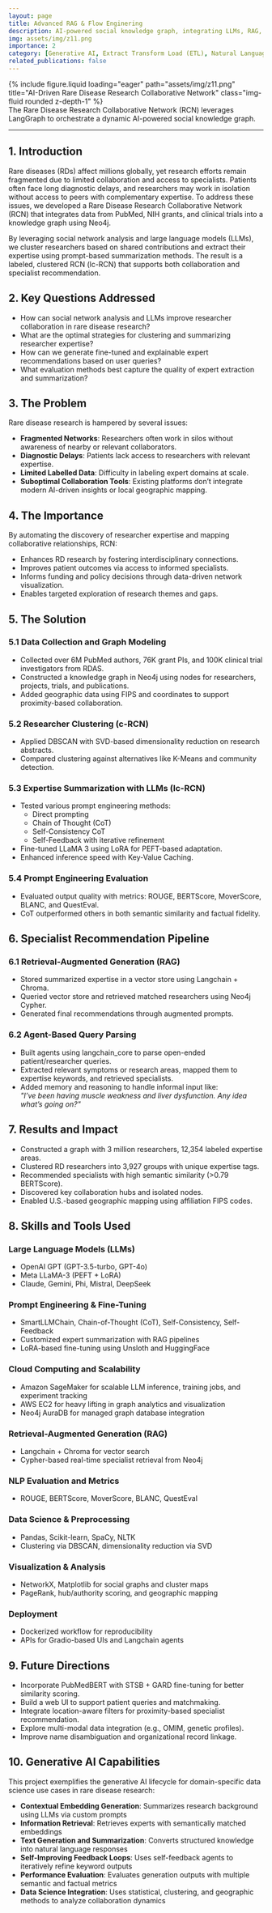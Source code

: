 ```yaml
---
layout: page
title: Advanced RAG & Flow Enginering
description: AI-powered social knowledge graph, integrating LLMs, RAG, and clustering pipelines to connect and recommend rare disease specialists.
img: assets/img/z11.png
importance: 2
category: [Generative AI, Extract Transform Load (ETL), Natural Language Processing, Healthcare Data Science]
related_publications: false
---
```


<!-- ### **Case Study: AI-Driven Rare Disease Research Collaborative Network** -->

<div class="row justify-content-sm-center">
  <div class="col-sm-8 mt-3 mt-md-0">
    {% include figure.liquid loading="eager" path="assets/img/z11.png" title="AI-Driven Rare Disease Research Collaborative Network" class="img-fluid rounded z-depth-1" %}
  </div>
</div>
<div class="caption">
    The Rare Disease Research Collaborative Network (RCN) leverages LangGraph to orchestrate a dynamic AI-powered social knowledge graph.
</div>

---



## 1. Introduction
Rare diseases (RDs)  affect millions globally, yet research efforts remain fragmented due to limited collaboration and access to specialists. Patients often face long diagnostic delays, and researchers may work in isolation without access to peers with complementary expertise. To address these issues, we developed a Rare Disease Research Collaborative Network (RCN) that integrates data from PubMed, NIH grants, and clinical trials into a knowledge graph using Neo4j.

By leveraging social network analysis and large language models (LLMs), we cluster researchers based on shared contributions and extract their expertise using prompt-based summarization methods. The result is a labeled, clustered RCN (lc-RCN) that supports both collaboration and specialist recommendation.

## 2. Key Questions Addressed

- How can social network analysis and LLMs improve researcher collaboration in rare disease research?
- What are the optimal strategies for clustering and summarizing researcher expertise?
- How can we generate fine-tuned and explainable expert recommendations based on user queries?
- What evaluation methods best capture the quality of expert extraction and summarization?

## 3. The Problem

Rare disease research is hampered by several issues:

- **Fragmented Networks**: Researchers often work in silos without awareness of nearby or relevant collaborators.
- **Diagnostic Delays**: Patients lack access to researchers with relevant expertise.
- **Limited Labelled Data**: Difficulty in labeling expert domains at scale.
- **Suboptimal Collaboration Tools**: Existing platforms don’t integrate modern AI-driven insights or local geographic mapping.

## 4. The Importance

By automating the discovery of researcher expertise and mapping collaborative relationships, RCN:

- Enhances RD research by fostering interdisciplinary connections.
- Improves patient outcomes via access to informed specialists.
- Informs funding and policy decisions through data-driven network visualization.
- Enables targeted exploration of research themes and gaps.

## 5. The Solution

### 5.1 Data Collection and Graph Modeling

- Collected over 6M PubMed authors, 76K grant PIs, and 100K clinical trial investigators from RDAS.
- Constructed a knowledge graph in Neo4j using nodes for researchers, projects, trials, and publications.
- Added geographic data using FIPS and coordinates to support proximity-based collaboration.

### 5.2 Researcher Clustering (c-RCN)

- Applied DBSCAN with SVD-based dimensionality reduction on research abstracts.
- Compared clustering against alternatives like K-Means and community detection.

### 5.3 Expertise Summarization with LLMs (lc-RCN)

- Tested various prompt engineering methods:
  - Direct prompting
  - Chain of Thought (CoT)
  - Self-Consistency CoT
  - Self-Feedback with iterative refinement
- Fine-tuned LLaMA 3 using LoRA for PEFT-based adaptation.
- Enhanced inference speed with Key-Value Caching.

### 5.4 Prompt Engineering Evaluation

- Evaluated output quality with metrics: ROUGE, BERTScore, MoverScore, BLANC, and QuestEval.
- CoT outperformed others in both semantic similarity and factual fidelity.

## 6. Specialist Recommendation Pipeline

### 6.1 Retrieval-Augmented Generation (RAG)

- Stored summarized expertise in a vector store using Langchain + Chroma.
- Queried vector store and retrieved matched researchers using Neo4j Cypher.
- Generated final recommendations through augmented prompts.

### 6.2 Agent-Based Query Parsing

- Built agents using langchain_core to parse open-ended patient/researcher queries.
- Extracted relevant symptoms or research areas, mapped them to expertise keywords, and retrieved specialists.
- Added memory and reasoning to handle informal input like:  
  _"I’ve been having muscle weakness and liver dysfunction. Any idea what’s going on?"_

## 7. Results and Impact

- Constructed a graph with 3 million researchers, 12,354 labeled expertise areas.
- Clustered RD researchers into 3,927 groups with unique expertise tags.
- Recommended specialists with high semantic similarity (>0.79 BERTScore).
- Discovered key collaboration hubs and isolated nodes.
- Enabled U.S.-based geographic mapping using affiliation FIPS codes.

## 8. Skills and Tools Used

### Large Language Models (LLMs)

- OpenAI GPT (GPT-3.5-turbo, GPT-4o)
- Meta LLaMA-3 (PEFT + LoRA)
- Claude, Gemini, Phi, Mistral, DeepSeek

### Prompt Engineering & Fine-Tuning

- SmartLLMChain, Chain-of-Thought (CoT), Self-Consistency, Self-Feedback
- Customized expert summarization with RAG pipelines
- LoRA-based fine-tuning using Unsloth and HuggingFace

### Cloud Computing and Scalability

- Amazon SageMaker for scalable LLM inference, training jobs, and experiment tracking
- AWS EC2 for heavy lifting in graph analytics and visualization
- Neo4j AuraDB for managed graph database integration

### Retrieval-Augmented Generation (RAG)

- Langchain + Chroma for vector search
- Cypher-based real-time specialist retrieval from Neo4j

### NLP Evaluation and Metrics

- ROUGE, BERTScore, MoverScore, BLANC, QuestEval

### Data Science & Preprocessing

- Pandas, Scikit-learn, SpaCy, NLTK
- Clustering via DBSCAN, dimensionality reduction via SVD

### Visualization & Analysis

- NetworkX, Matplotlib for social graphs and cluster maps
- PageRank, hub/authority scoring, and geographic mapping

### Deployment

- Dockerized workflow for reproducibility
- APIs for Gradio-based UIs and Langchain agents

## 9. Future Directions

- Incorporate PubMedBERT with STSB + GARD fine-tuning for better similarity scoring.
- Build a web UI to support patient queries and matchmaking.
- Integrate location-aware filters for proximity-based specialist recommendation.
- Explore multi-modal data integration (e.g., OMIM, genetic profiles).
- Improve name disambiguation and organizational record linkage.

## 10. Generative AI Capabilities

This project exemplifies the generative AI lifecycle for domain-specific data science use cases in rare disease research:

- **Contextual Embedding Generation**: Summarizes research background using LLMs via custom prompts
- **Information Retrieval**: Retrieves experts with semantically matched embeddings
- **Text Generation and Summarization**: Converts structured knowledge into natural language responses
- **Self-Improving Feedback Loops**: Uses self-feedback agents to iteratively refine keyword outputs
- **Performance Evaluation**: Evaluates generation outputs with multiple semantic and factual metrics
- **Data Science Integration**: Uses statistical, clustering, and geographic methods to analyze collaboration dynamics





